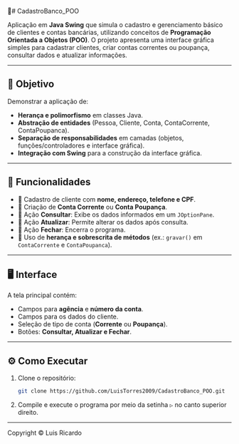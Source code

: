 🏦# CadastroBanco_POO

Aplicação em **Java Swing** que simula o cadastro e gerenciamento básico de clientes e contas bancárias, utilizando conceitos de **Programação Orientada a Objetos (POO)**. O projeto apresenta uma interface gráfica simples para cadastrar clientes, criar contas correntes ou poupança, consultar dados e atualizar informações.

---

## 🎯 Objetivo
Demonstrar a aplicação de:
- **Herança e polimorfismo** em classes Java.  
- **Abstração de entidades** (Pessoa, Cliente, Conta, ContaCorrente, ContaPoupanca).  
- **Separação de responsabilidades** em camadas (objetos, funções/controladores e interface gráfica).  
- **Integração com Swing** para a construção da interface gráfica.  

---

## 🔑 Funcionalidades

- 📌 Cadastro de cliente com **nome, endereço, telefone e CPF**.  
- 📌 Criação de **Conta Corrente** ou **Conta Poupança**.  
- 📌 Ação **Consultar**: Exibe os dados informados em um `JOptionPane`.  
- 📌 Ação **Atualizar**: Permite alterar os dados após consulta.  
- 📌 Ação **Fechar**: Encerra o programa.  
- 📌 Uso de **herança e sobrescrita de métodos** (ex.: `gravar()` em `ContaCorrente` e `ContaPoupanca`).  

---

## 🖥️ Interface

A tela principal contém:

- Campos para **agência** e **número da conta**.  
- Campos para os dados do cliente.  
- Seleção de tipo de conta (**Corrente** ou **Poupança**).  
- Botões: **Consultar, Atualizar e Fechar**.  

---


## ⚙️ Como Executar

1. Clone o repositório:
   ```bash
   git clone https://github.com/LuisTorres2009/CadastroBanco_POO.git

   
2. Compile e execute o programa por meio da setinha `▷` no canto superior direito.

---

Copyright © Luis Ricardo
